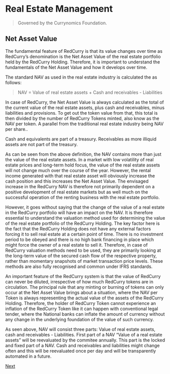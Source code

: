 # Real Estate Management
> Governed by the Currynomics Foundation.

##  Net Asset Value
The fundamental feature of RedCurry is that its value changes over time as RedCurry’s denomination is the Net Asset Value of the real estate portfolio held by the RedCurry Holding. Therefore, it is important to understand the fundamentals of the Net Asset Value and how it develops over time.

The standard NAV as used in the real estate industry is calculated the as follows:

> NAV = Value of real estate assets + Cash and receivables - Liabilities

In case of RedCurry, the Net Asset Value is always calculated as the total of the current value of the real estate assets, plus cash and receivables, minus liabilities and provisions. To get out the token value from that, this total is then divided by the number of RedCurry Tokens minted, also know as the NAV per token. A parallel from the traditional real estate industry being NAV per share..

Cash and equivalents are part of a treasury. Receivables as more illiquid assets are not part of the treasury.

As can be seen from the above definition, the NAV contains more than just the value of the real estate assets. In a market with low volatility of real estate prices and long-term hold focus, the value of the real estate assets will not change much over the course of the year. However, the rental income generated with that real estate asset will obviously increase the cash position and this increases the Net Asset Value. The envisaged increase in the RedCurry NAV is therefore not primarily dependent on a positive development of real estate markets but as well much on the successful operation of the renting business with the real estate portfolio.

However, it goes without saying that the change of the value of a real estate in the RedCurry portfolio will have an impact on the NAV. It is therefore essential to understand the valuation method used for determining the value of the real estate portfolio of the RedCurry Holding. The key factor here is the fact that the RedCurry Holding does not have any external factors forcing it to sell real estate at a certain point of time. There is no investment period to be obeyed and there is no high bank financing in place which might force the owner of a real estate to sell it. Therefore, in case of RedCurry valuation methods need to be used, they are primarily looking at the long-term value of the secured cash flow of the respective property, rather than momentary snapshots of market transaction price levels. These methods are also fully recognised and common under IFRS standards.

An important feature of the RedCurry system is that the value of RedCurry can never be diluted, irrespective of how much RedCurry tokens are in circulation. The principal rule that any minting or burning of tokens can only occur at the Net Asset Value brings about a situation, where the NAV per Token is always representing the actual value of the assets of the RedCurry Holding. Therefore, the holder of RedCurry Token cannot experience an inflation of the RedCurry Token like it can happen with conventional legal tender, where the National banks can inflate the amount of currency without any change in the underlying foundation of the value of such currency. 

As seen above, NAV will consist three parts: Value of real estate assets, cash and receivables - Liabilities. First part of a NAV “Value of a real estate assets” will be reevaluated by the commitee annually. This part is the locked and fixed part of a NAV. Cash and receivables and liabilities might change often and this will be reevaluated once per day and will be transparently automated in a future.

[Next](/asset/real/strategy.md)

